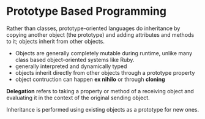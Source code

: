 # Prototype Based Programming 
Rather than classes, prototype-oriented languages do inheritance by copying another object (the prototype) and adding attributes and methods to it; objects inherit from other objects. 
- Objects are generally completely mutable during runtime, unlike many class based object-oriented systems like Ruby. 
- generally interpreted and dynamically typed
- objects inherit directly from other objects through a prototype property
- object contruction can happen **ex nihilo** or through **cloning**

**Delegation** refers to taking a property or method of a receiving object and evaluating it in the context of the original sending object. 

Inheritance is performed using existing objects as a prototype for new ones.

